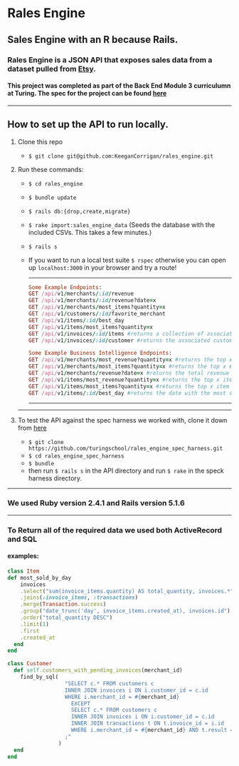 # Rales Engine


## Sales Engine with an R because Rails.

### Rales Engine is a JSON API that exposes sales data from a dataset pulled from [Etsy](https://www.etsy.com).
#### This project was completed as part of the Back End Module 3 curriculumn at Turing. The spec for the project can be found [here](http://backend.turing.io/module3/projects/rails_engine)
___
## How to set up the API to run locally.

1. Clone this repo
    * `$ git clone git@github.com:KeeganCorrigan/rales_engine.git`

2. Run these commands:
    * `$ cd rales_engine`
    * `$ bundle update`
    * `$ rails db:{drop,create,migrate}`
    * `$ rake import:sales_engine_data` (Seeds the database with the included CSVs. This takes a few minutes.)
    * `$ rails s`
    * If you want to run a local test suite `$ rspec` otherwise you can open up `localhost:3000` in your browser and try a route!

      ---
      ```ruby
      Some Example Endpoints:
      GET /api/v1/merchants/:id/revenue
      GET /api/v1/merchants/:id/revenue?date=x
      GET /api/v1/merchants/most_items?quantity=x
      GET /api/v1/customers/:id/favorite_merchant
      GET /api/v1/items/:id/best_day
      GET /api/v1/items/most_items?quantity=x
      GET /api/v1/invoices/:id/items #returns a collection of associated items
      GET /api/v1/invoices/:id/customer #returns the associated customer

      Some Example Business Intelligence Endpoints:
      GET /api/v1/merchants/most_revenue?quantity=x #returns the top x merchants ranked by total revenue
      GET /api/v1/merchants/most_items?quantity=x #returns the top x merchants ranked by total number of items sold
      GET /api/v1/merchants/revenue?date=x #returns the total revenue for date x across all merchants
      GET /api/v1/items/most_revenue?quantity=x #returns the top x items ranked by total revenue generated
      GET /api/v1/items/most_items?quantity=x #returns the top x item instances ranked by total number sold
      GET /api/v1/items/:id/best_day #returns the date with the most sales for the given item using the invoice date.
      ```
      ___

    ---
3. To test the API against the spec harness we worked with, clone it down from [here](https://github.com/turingschool/rales_engine_spec_harness)
    * `$ git clone https://github.com/turingschool/rales_engine_spec_harness.git`
    * `$ cd rales_engine_spec_harness`
    * `$ bundle`
    * then run `$ rails s` in the API directory and run `$ rake` in the speck harness directory.
___

### We used Ruby version 2.4.1 and Rails version 5.1.6
___
### To Return all of the required data we used both ActiveRecord and SQL
#### examples:
  ```ruby
  class Item
  def most_sold_by_day
      invoices
      .select("sum(invoice_items.quantity) AS total_quantity, invoices.*")
      .joins(:invoice_items, :transactions)
      .merge(Transaction.success)
      .group("date_trunc('day', invoice_items.created_at), invoices.id")
      .order("total_quantity DESC")
      .limit(1)
      .first
      .created_at
    end
  end
  ```
  ```ruby
  class Customer
    def self.customers_with_pending_invoices(merchant_id)
      find_by_sql(
                    "SELECT c.* FROM customers c
                    INNER JOIN invoices i ON i.customer_id = c.id
                    WHERE i.merchant_id = #{merchant_id}
                      EXCEPT
                      SELECT c.* FROM customers c
                      INNER JOIN invoices i ON i.customer_id = c.id
                      INNER JOIN transactions t ON t.invoice_id = i.id
                      WHERE i.merchant_id = #{merchant_id} AND t.result = 'success'
                    ;"
                  )
    end
  end
  ```
